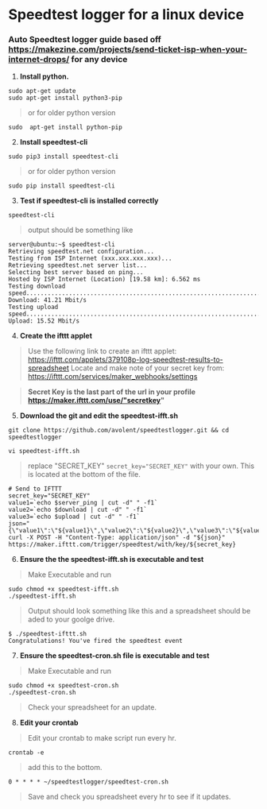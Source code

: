 # Speedtest logger for a linux device

### Auto Speedtest logger guide based off https://makezine.com/projects/send-ticket-isp-when-your-internet-drops/ for any device

1. __Install python.__
```
sudo apt-get update
sudo apt-get install python3-pip
```
>or for older python version
```
sudo  apt-get install python-pip
```
2. __Install speedtest-cli__
```
sudo pip3 install speedtest-cli
```
>or for older python version
```
sudo pip install speedtest-cli
```
3. __Test if speedtest-cli is installed correctly__
```
speedtest-cli
```
>output should be something like
```
server@ubuntu:~$ speedtest-cli
Retrieving speedtest.net configuration...
Testing from ISP Internet (xxx.xxx.xxx.xxx)...
Retrieving speedtest.net server list...
Selecting best server based on ping...
Hosted by ISP Internet (Location) [19.58 km]: 6.562 ms
Testing download speed................................................................................
Download: 41.21 Mbit/s
Testing upload speed......................................................................................................
Upload: 15.52 Mbit/s
```
4. __Create the ifttt applet__
>Use the following link to create an ifttt applet:
https://ifttt.com/applets/379108p-log-speedtest-results-to-spreadsheet
>Locate and make note of your secret key from:
https://ifttt.com/services/maker_webhooks/settings

>__**Secret Key is the last part of the url in your profile https://maker.ifttt.com/use/"secretkey"**__

5. __Download the git and edit the speedtest-ifft.sh__
~~~
git clone https://github.com/avolent/speedtestlogger.git && cd speedtestlogger

vi speedtest-ifft.sh
~~~
>replace "SECRET_KEY" `secret_key="SECRET_KEY"` with your own. This is located at the bottom of the file.

```
# Send to IFTTT
secret_key="SECRET_KEY"
value1=`echo $server_ping | cut -d" " -f1`
value2=`echo $download | cut -d" " -f1`
value3=`echo $upload | cut -d" " -f1` 
json="{\"value1\":\"${value1}\",\"value2\":\"${value2}\",\"value3\":\"${value3}\"}"
curl -X POST -H "Content-Type: application/json" -d "${json}" https://maker.ifttt.com/trigger/speedtest/with/key/${secret_key}  
```
6. __Ensure the the speedtest-ifft.sh is executable and test__
>Make Executable and run
```
sudo chmod +x speedtest-ifft.sh
./speedtest-ifft.sh
```
>Output should look something like this and a spreadsheet should be aded to your goolge drive.
```
$ ./speedtest-ifttt.sh 
Congratulations! You've fired the speedtest event
```

7. __Ensure the speedtest-cron.sh file is executable and test__
>Make Executable and run
~~~
sudo chmod +x speedtest-cron.sh
./speedtest-cron.sh
~~~
>Check your spreadsheet for an update.

8. __Edit your crontab__
>Edit your crontab to make script run every hr.
~~~
crontab -e
~~~
>add this to the bottom.
~~~
0 * * * * ~/speedtestlogger/speedtest-cron.sh
~~~
>Save and check you spreadsheet every hr to see if it updates.
